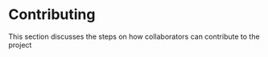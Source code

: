 # Contributing

This section discusses the steps on how collaborators can contribute to the project
